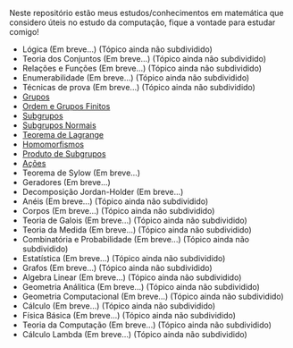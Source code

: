 Neste repositório estão meus estudos/conhecimentos em matemática que considero úteis no estudo da computação, fique a vontade para estudar comigo!

- Lógica (Em breve...) (Tópico ainda não subdividido)
- Teoria dos Conjuntos (Em breve...) (Tópico ainda não subdividido)
- Relações e Funções (Em breve...) (Tópico ainda não subdividido)
- Enumerabilidade (Em breve...) (Tópico ainda não subdividido)
- Técnicas de prova (Em breve...) (Tópico ainda não subdividido)
- [Grupos](/page%201.md)
- [Ordem e Grupos Finitos](/page%202.md)
- [Subgrupos](/page%203.md)
- [Subgrupos Normais](/page%204.md)
- [Teorema de Lagrange](/page%205.md)
- [Homomorfismos](/page%206.md)
- [Produto de Subgrupos](/page%207.md)
- [Ações](/page%208.md)
- Teorema de Sylow (Em breve...)
- Geradores (Em breve...)
- Decomposição Jordan-Holder (Em breve...)
- Anéis (Em breve...) (Tópico ainda não subdividido)
- Corpos (Em breve...) (Tópico ainda não subdividido)
- Teoria de Galois (Em breve...) (Tópico ainda não subdividido)
- Teoria da Medida (Em breve...) (Tópico ainda não subdividido)
- Combinatória e Probabilidade (Em breve...) (Tópico ainda não subdividido)
- Estatística (Em breve...) (Tópico ainda não subdividido)
- Grafos (Em breve...) (Tópico ainda não subdividido)
- Algebra Linear (Em breve...) (Tópico ainda não subdividido)
- Geometria Análitica (Em breve...) (Tópico ainda não subdividido)
- Geometria Computacional (Em breve...) (Tópico ainda não subdividido)
- Cálculo (Em breve...) (Tópico ainda não subdividido)
- Física Básica (Em breve...) (Tópico ainda não subdividido)
- Teoria da Computação (Em breve...) (Tópico ainda não subdividido)
- Cálculo Lambda (Em breve...) (Tópico ainda não subdividido)
